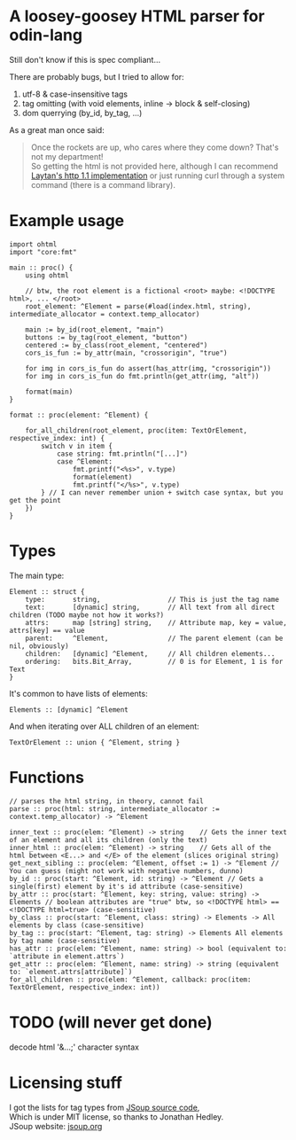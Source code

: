 # A loosey-goosey HTML parser for odin-lang

Still don't know if this is spec compliant...

There are probably bugs, but I tried to allow for:
1. utf-8 & case-insensitive tags
2. tag omitting  (with void elements, inline -> block & self-closing)
4. dom querrying (by\_id, by\_tag, ...)

As a great man once said:  
> Once the rockets are up, who cares where they come down? That's not my department!  
So getting the html is not provided here, although I can recommend [Laytan's http 1.1 implementation](https://github.com/laytan/odin-http) or just running curl through a system command (there is a command library).


# Example usage

```
import ohtml
import "core:fmt"

main :: proc() {
    using ohtml        

    // btw, the root element is a fictional <root> maybe: <!DOCTYPE html>, ... </root>
    root_element: ^Element = parse(#load(index.html, string), intermediate_allocator = context.temp_allocator) 
    
    main := by_id(root_element, "main")
    buttons := by_tag(root_element, "button")
    centered := by_class(root_element, "centered")
    cors_is_fun := by_attr(main, "crossorigin", "true")

    for img in cors_is_fun do assert(has_attr(img, "crossorigin"))
    for img in cors_is_fun do fmt.println(get_attr(img, "alt"))
    
    format(main)
}

format :: proc(element: ^Element) {

    for_all_children(root_element, proc(item: TextOrElement, respective_index: int) { 
        switch v in item {
            case string: fmt.println("[...]")
            case ^Element: 
                fmt.printf("<%s>", v.type)
                format(element)
                fmt.printf("</%s>", v.type)
        } // I can never remember union + switch case syntax, but you get the point
    })
}

```

# Types

The main type:
```
Element :: struct {
    type:       string,                 // This is just the tag name
    text:       [dynamic] string,       // All text from all direct children (TODO maybe not how it works?)
    attrs:      map [string] string,    // Attribute map, key = value, attrs[key] == value
    parent:     ^Element,               // The parent element (can be nil, obviously)
    children:   [dynamic] ^Element,     // All children elements...
    ordering:   bits.Bit_Array,         // 0 is for Element, 1 is for Text
}
```

It's common to have lists of elements:
```
Elements :: [dynamic] ^Element
```

And when iterating over ALL children of an element:
```
TextOrElement :: union { ^Element, string }
```

# Functions

```
// parses the html string, in theory, cannot fail
parse :: proc(html: string, intermediate_allocator := context.temp_allocator) -> ^Element

inner_text :: proc(elem: ^Element) -> string    // Gets the inner text of an element and all its children (only the text)
inner_html :: proc(elem: ^Element) -> string    // Gets all of the html between <E...> and </E> of the element (slices original string)
get_next_sibling :: proc(elem: ^Element, offset := 1) -> ^Element // You can guess (might not work with negative numbers, dunno)   
by_id :: proc(start: ^Element, id: string) -> ^Element // Gets a single(first) element by it's id attribute (case-sensitive)
by_attr :: proc(start: ^Element, key: string, value: string) -> Elements // boolean attributes are "true" btw, so <!DOCTYPE html> == <!DOCTYPE html=true> (case-sensitive)
by_class :: proc(start: ^Element, class: string) -> Elements -> All elements by class (case-sensitive)
by_tag :: proc(start: ^Element, tag: string) -> Elements All elements by tag name (case-sensitive)
has_attr :: proc(elem: ^Element, name: string) -> bool (equivalent to: `attribute in element.attrs`)
get_attr :: proc(elem: ^Element, name: string) -> string (equivalent to: `element.attrs[attribute]`)
for_all_children :: proc(elem: ^Element, callback: proc(item: TextOrElement, respective_index: int))
```

# TODO (will never get done)

decode html '&...;' character syntax


# Licensing stuff

I got the lists for tag types from [JSoup source code](https://github.com/jhy/jsoup/blob/master/src/main/java/org/jsoup/parser/Tag.java),  
Which is under MIT license, so thanks to Jonathan Hedley.  
JSoup website: [jsoup.org](https://jsoup.org)


